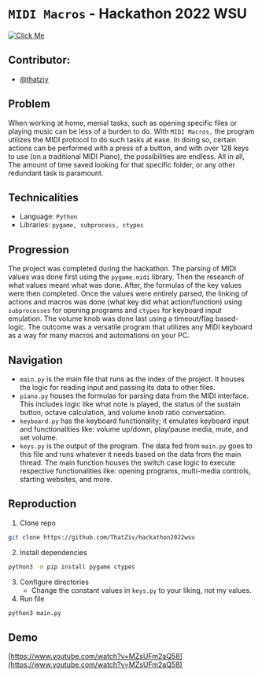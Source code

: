 
# `MIDI Macros` - Hackathon 2022 WSU


[![Click Me](https://img.youtube.com/vi/MZsUFm2aQ58/0.jpg)](https://www.youtube.com/watch?v=MZsUFm2aQ58)

## Contributor:
 * [@thatziv](https://github.com/thatziv)

## Problem
When working at home, menial tasks, such as opening specific files or playing music can be less of a burden to do. With `MIDI Macros,` the program utilizes the MIDI protocol to do such tasks at ease. In doing so, certain actions can be performed with a press of a button, and with over 128 keys to use (on a traditional MIDI Piano), the possibilities are endless. All in all, The amount of time saved looking for that specific folder, or any other redundant task is paramount.

## Technicalities
* Language: `Python`
* Libraries: `pygame, subprocess, ctypes`

## Progression
The project was completed during the hackathon. The parsing of MIDI values was done first using the `pygame.midi` library. Then the research of what values meant what was done. After, the formulas of the key values were then completed. Once the values were entirely parsed, the linking of actions and macros was done (what key did what action/function) using `subprocesses` for opening programs and `ctypes` for keyboard input emulation. The volume knob was done last using a timeout/flag based-logic. The outcome was a versatile program that utilizes any MIDI keyboard as a way for many macros and automations on your PC.

## Navigation

* `main.py` is the main file that runs as the index of the project. It houses the logic for reading input and passing its data to other files.
* `piano.py` houses the formulas for parsing data from the MIDI interface. This includes logic like what note is played, the status of the sustain button, octave calculation, and volume knob ratio conversation.
* `keyboard.py` has the keyboard functionality; it emulates keyboard input and functionalities like: volume up/down, play/pause media, mute, and set volume.
* `keys.py` is the output of the program. The data fed from `main.py` goes to this file and runs whatever it needs based on the data from the main thread. The main function houses the switch case logic to execute respective functionalities like: opening programs, multi-media controls, starting websites, and more.

## Reproduction

1. Clone repo
```bash
git clone https://github.com/ThatZiv/hackathon2022wsu
```

2.  Install dependencies
```bash
python3 -m pip install pygame ctypes
```
3. Configure directories
	* Change the constant values in `keys.py` to your liking, not my values.
4. Run file
```bash
python3 main.py
```


## Demo

[https://www.youtube.com/watch?v=MZsUFm2aQ58](https://www.youtube.com/watch?v=MZsUFm2aQ58)
